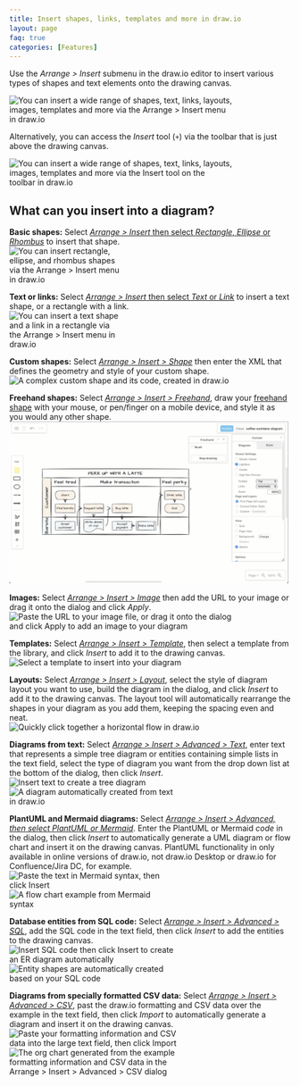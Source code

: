 ```yaml
---
title: Insert shapes, links, templates and more in draw.io
layout: page
faq: true
categories: [Features]
---
```


Use the _Arrange > Insert_ submenu in the draw.io editor to insert various types of shapes and text elements onto the drawing canvas. 

<img src="/assets/img/blog/arrange-insert.png" style="width=100%;max-width:400px;height:auto;" alt="You can insert a wide range of shapes, text, links, layouts, images, templates and more via the Arrange > Insert menu in draw.io">

Alternatively, you can access the _Insert_ tool (``+``) via the toolbar that is just above the drawing canvas.

<img src="/assets/img/blog/toolbar-insert.png" style="width=100%;max-width:400px;height:auto;" alt="You can insert a wide range of shapes, text, links, layouts, images, templates and more via the Insert tool on the toolbar in draw.io">

## What can you insert into a diagram?

**Basic shapes:** Select [_Arrange > Insert_ then select _Rectangle_, _Ellipse_ or _Rhombus_](/doc/faq/insert-shapes.html) to insert that shape.
<br /><img src="/assets/img/blog/insert-rectangle-ellipse-rhombus.png" style="width=100%;max-width:200px;height:auto;" alt="You can insert rectangle, ellipse, and rhombus shapes via the Arrange > Insert menu in draw.io">

**Text or links:** Select [_Arrange > Insert_ then select _Text_ or _Link_](/doc/faq/insert-text-link.html) to insert a text shape, or a rectangle with a link.
<br /><img src="/assets/img/blog/insert-text-link.png" style="width=100%;max-width:200px;height:auto;" alt="You can insert a text shape and a link in a rectangle via the Arrange > Insert menu in draw.io">

**Custom shapes:** Select [_Arrange > Insert > Shape_](/doc/faq/custom-shapes.html) then enter the XML that defines the geometry and style of your custom shape.
<br /><img src="/assets/img/blog/custom-shape-example-code.png" style="width=100%;max-width:400px;height:auto;" alt="A complex custom shape and its code, created in draw.io">

**Freehand shapes:** Select [_Arrange > Insert > Freehand_](/doc/faq/insert-freehand-shapes.html), draw your [freehand shape](/doc/faq/insert-freehand-shapes.html) with your mouse, or pen/finger on a mobile device, and style it as you would any other shape.
<br /><img src="/assets/img/blog/sketch-ui-freehand-drawing.gif" style="width=100%;max-width:500px;height:auto;" alt="Use the freehand drawing tool in a draw.io Board diagram to markup diagrams or draw shapes with your mouse">

**Images:** Select [_Arrange > Insert > Image_](/doc/faq/add-images.html) then add the URL to your image or drag it onto the dialog and click _Apply_. 
<br /><img src="/assets/img/blog/image-insert-url.png" style="width=100%;max-width:400px;height:auto;" alt="Paste the URL to your image file, or drag it onto the dialog and click Apply to add an image to your diagram">

**Templates:** Select [_Arrange > Insert > Template_](/doc/faq/insert-template.html), then select a template from the library, and click _Insert_ to add it to the drawing canvas.
<br /><img src="/assets/img/blog/template-insert.png" style="width=100%;max-width:400px;height:auto;" alt="Select a template to insert into your diagram">

**Layouts:** Select [_Arrange > Insert > Layout_](/doc/faq/insert-layouts.html), select the style of diagram layout you want to use, build the diagram in the dialog, and click _Insert_ to add it to the drawing canvas. The layout tool will automatically rearrange the shapes in your diagram as you add them, keeping the spacing even and neat.
<br /><img src="/assets/img/blog/layout-horizontal-flow.gif" style="width=100%;max-width:400px;height:auto;" alt="Quickly click together a horizontal flow in draw.io">

**Diagrams from text:** Select [_Arrange > Insert > Advanced > Text_](/blog/insert-from-text.html), enter text that represents a simple tree diagram or entities containing simple lists in the text field, select the type of diagram you want from the drop down list at the bottom of the dialog, then click _Insert_.
<br /><img src="/assets/img/blog/insert-from-text-tree-diagram1.png" style="width=100%;max-width:300px;height:auto;" alt="Insert text to create a tree diagram "> <img src="/assets/img/blog/insert-from-text-tree-diagram2.png" style="width=100%;max-width:300px;height:auto;" alt="A diagram automatically created from text in draw.io">

**PlantUML and Mermaid diagrams:** Select [_Arrange > Insert > Advanced, then select PlantUML or Mermaid_](/blog/mermaid-diagrams.html). Enter the PlantUML or Mermaid _code_ in the dialog, then click _Insert_ to automatically generate a UML diagram or flow chart and insert it on the drawing canvas. PlantUML functionality in only available in online versions of draw.io, not draw.io Desktop or draw.io for Confluence/Jira DC, for example.
<br /><img src="/assets/img/blog/mermaid-flowchart-example-code.png" style="width=100%;max-width:300px;height:auto;" alt="Paste the text in Mermaid syntax, then click Insert"> <img src="/assets/img/blog/mermaid-flowchart-example.png" style="width=100%;max-width:300px;height:auto;" alt="A flow chart example from Mermaid syntax">

**Database entities from SQL code:** Select [_Arrange > Insert > Advanced > SQL_](/blog/insert-sql.html), add the SQL code in the text field, then click _Insert_ to add the entities to the drawing canvas.
<br /><img src="/assets/img/blog/insert-sql-dialog.png" style="width=100%;max-width:300px;height:auto;" alt="Insert SQL code then click Insert to create an ER diagram automatically"> <img src="/assets/img/blog/inserted-sql-example-erd.png" style="width=100%;max-width:300px;height:auto;" alt="Entity shapes are automatically created based on your SQL code">

**Diagrams from specially formatted CSV data:** Select [_Arrange > Insert > Advanced > CSV_](/blog/insert-from-csv.html), past the draw.io formatting and CSV data over the example in the text field, then click _Import_ to automatically generate a diagram and insert it on the drawing canvas. 
<br /><img src="/assets/img/blog/csv-dialog.png" style="width=100%;max-width:300px;height:auto;" alt="Paste your formatting information and CSV data into the large text field, then click Import"> <img src="/assets/img/blog/org-chart-from-csv.png" style="width=100%;max-width:300px;height:auto;" alt="The org chart generated from the example formatting information and CSV data in the Arrange > Insert > Advanced > CSV dialog">



